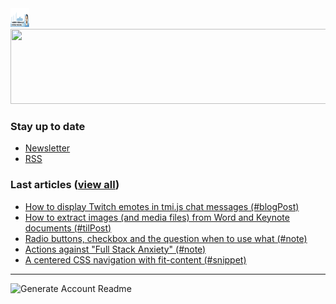 <img alt width="30" height="30" src="https://raw.githubusercontent.com/stefanjudis/stefanjudis/main/screenshot.png">

<div align="left">
  <img src="https://raw.githubusercontent.com/stefanjudis/stefanjudis/main/headline.svg" width="800" height="120">
</div>

### Stay up to date

- [Newsletter](https://www.stefanjudis.com/newsletter/)
- [RSS](https://www.stefanjudis.com/feeds/)

### Last articles ([view all](https://www.stefanjudis.com/blog/))

<!-- BLOG-POST-LIST:START -->
- [How to display Twitch emotes in tmi.js chat messages (#blogPost)](https://www.stefanjudis.com/blog/how-to-display-twitch-emotes-in-tmi-js-chat-messages/)
- [How to extract images (and media files) from Word and Keynote documents (#tilPost)](https://www.stefanjudis.com/today-i-learned/how-to-extract-images-and-media-files-from-word-and-keynote-documents/)
- [Radio buttons, checkbox and the question when to use what (#note)](https://www.stefanjudis.com/notes/radio-buttons-checkbox-and-the-question-when-to-use-what/)
- [Actions against "Full Stack Anxiety" (#note)](https://www.stefanjudis.com/notes/actions-against-full-stack-anxiety/)
- [A centered CSS navigation with fit-content (#snippet)](https://www.stefanjudis.com/snippets/a-centered-css-navigation-with-fit-content/)
<!-- BLOG-POST-LIST:END -->

---

![Generate Account Readme](https://github.com/stefanjudis/stefanjudis/workflows/Generate%20Account%20Readme/badge.svg)
